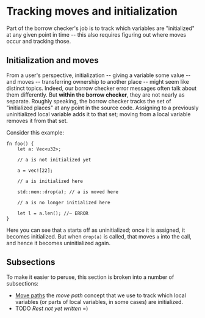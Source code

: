 # Tracking moves and initialization

Part of the borrow checker's job is to track which variables are
"initialized" at any given point in time -- this also requires
figuring out where moves occur and tracking those.

## Initialization and moves

From a user's perspective, initialization -- giving a variable some
value -- and moves -- transferring ownership to another place -- might
seem like distinct topics. Indeed, our borrow checker error messages
often talk about them differently. But **within the borrow checker**,
they are not nearly as separate. Roughly speaking, the borrow checker
tracks the set of "initialized places" at any point in the source
code. Assigning to a previously uninitialized local variable adds it
to that set; moving from a local variable removes it from that set.

Consider this example:

```rust,ignore
fn foo() {
    let a: Vec<u32>;
    
    // a is not initialized yet
    
    a = vec![22];
    
    // a is initialized here
    
    std::mem::drop(a); // a is moved here
    
    // a is no longer initialized here

    let l = a.len(); //~ ERROR
}
```

Here you can see that `a` starts off as uninitialized; once it is
assigned, it becomes initialized. But when `drop(a)` is called, that
moves `a` into the call, and hence it becomes uninitialized again.

## Subsections

To make it easier to peruse, this section is broken into a number of
subsections:

- [Move paths](./moves_and_initialization/move_paths.html) the
  *move path* concept that we use to track which local variables (or parts of
  local variables, in some cases) are initialized.
- TODO *Rest not yet written* =)
